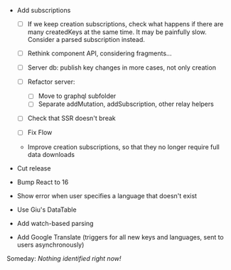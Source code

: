 * Add subscriptions
    - [ ] If we keep creation subscriptions, check what happens if there are many createdKeys at the same time. It may be painfully slow. Consider a parsed subscription instead.

    - [ ] Rethink component API, considering fragments...
    - [ ] Server db: publish key changes in more cases, not only creation
    - [ ] Refactor server:
        - [ ] Move to graphql subfolder
        - [ ] Separate addMutation, addSubscription, other relay helpers
    - [ ] Check that SSR doesn't break
    - [ ] Fix Flow
    - Improve creation subscriptions, so that they no longer require full data downloads

* Cut release
* Bump React to 16
* Show error when user specifies a language that doesn't exist
* Use Giu's DataTable
* Add watch-based parsing
* Add Google Translate (triggers for all new keys and languages, sent to users asynchronously)


Someday: *Nothing identified right now!*